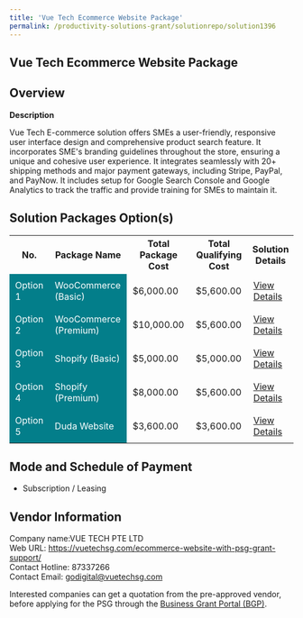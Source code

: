 ```yaml
---
title: 'Vue Tech Ecommerce Website Package'
permalink: /productivity-solutions-grant/solutionrepo/solution1396
---
```


## Vue Tech Ecommerce Website Package

## Overview

**Description**

Vue Tech E-commerce solution offers SMEs a user-friendly, responsive user interface design and comprehensive product search feature. It incorporates SME's branding guidelines throughout the store, ensuring a unique and cohesive user experience. It integrates seamlessly with 20+ shipping methods and major payment gateways, including Stripe, PayPal, and PayNow. It includes setup for Google Search Console and Google Analytics to track the traffic and provide training for SMEs to maintain it.

## Solution Packages Option(s)

<table>
<tr>
<th><b>No.</b></th>
<th><b>Package Name</b></th>
<th><b>Total Package Cost</b></th>
<th><b>Total Qualifying Cost</b></th>
<th><b>Solution Details</b></th>
</tr>
<tr>
<td style='padding: 10px; background-color: #037E8A; color: #FFFFFF;'>Option 1</td>
<td style='padding: 10px; background-color: #037E8A; color: #FFFFFF;'>WooCommerce (Basic)</td>
<td style='padding: 10px;'>$6,000.00</td>
<td style='padding: 10px;'>$5,600.00</td>
<td style='padding: 10px;'><a href='/images/psg/Vue_Tech_Ecommerce_Website_Package_Desensitised_Annex3_Part1.pdf' target='_blank'>View Details</a></td>
</tr>
<tr>
<td style='padding: 10px; background-color: #037E8A; color: #FFFFFF;'>Option 2</td>
<td style='padding: 10px; background-color: #037E8A; color: #FFFFFF;'>WooCommerce (Premium)</td>
<td style='padding: 10px;'>$10,000.00</td>
<td style='padding: 10px;'>$5,600.00</td>
<td style='padding: 10px;'><a href='/images/psg/Vue_Tech_Ecommerce_Website_Package_Desensitised_Annex3_Part2.pdf' target='_blank'>View Details</a></td>
</tr>
<tr>
<td style='padding: 10px; background-color: #037E8A; color: #FFFFFF;'>Option 3</td>
<td style='padding: 10px; background-color: #037E8A; color: #FFFFFF;'>Shopify (Basic)</td>
<td style='padding: 10px;'>$5,000.00</td>
<td style='padding: 10px;'>$5,000.00</td>
<td style='padding: 10px;'><a href='/images/psg/Vue_Tech_Ecommerce_Website_Package_Desensitised_Annex3_Part3.pdf' target='_blank'>View Details</a></td>
</tr>
<tr>
<td style='padding: 10px; background-color: #037E8A; color: #FFFFFF;'>Option 4</td>
<td style='padding: 10px; background-color: #037E8A; color: #FFFFFF;'>Shopify (Premium)</td>
<td style='padding: 10px;'>$8,000.00</td>
<td style='padding: 10px;'>$5,600.00</td>
<td style='padding: 10px;'><a href='/images/psg/Vue_Tech_Ecommerce_Website_Package_Desensitised_Annex3_Part4.pdf' target='_blank'>View Details</a></td>
</tr>
<tr>
<td style='padding: 10px; background-color: #037E8A; color: #FFFFFF;'>Option 5</td>
<td style='padding: 10px; background-color: #037E8A; color: #FFFFFF;'>Duda Website</td>
<td style='padding: 10px;'>$3,600.00</td>
<td style='padding: 10px;'>$3,600.00</td>
<td style='padding: 10px;'><a href='/images/psg/Vue_Tech_Ecommerce_Website_Package_Desensitised_Annex3_Part5.pdf' target='_blank'>View Details</a></td>
</tr>
</table>

## Mode and Schedule of Payment

 - Subscription / Leasing

## Vendor Information

 Company name:VUE TECH PTE LTD<br>Web URL: https://vuetechsg.com/ecommerce-website-with-psg-grant-support/ <br>Contact Hotline: 87337266 <br>Contact Email: godigital@vuetechsg.com 

Interested companies can get a quotation from the pre-approved vendor, before applying for the PSG through the <a href='https://www.businessgrants.gov.sg/' target='_blank' rel='noopener'>Business Grant Portal (BGP)</a>.

<script src="/jquery/resize-tables.js"></script>
